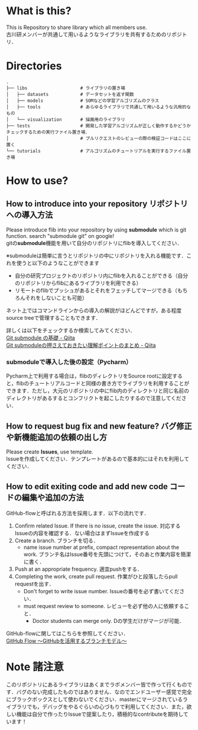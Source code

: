 # What is this?
This is Repository to share library which all members use.  
古川研メンバーが共通して用いるようなライブラリを共有するためのリポジトリ．  


# Directories

```
.
├── libs                    # ライブラリの置き場
│   ├── datasets            # データセットを返す関数
│   ├── models              # SOMなどの学習アルゴリズムのクラス
│   ├── tools               # あらゆるライブラリで共通して用いるような汎用的なもの
│   └── visualization       # 描画用のライブラリ
├── tests                   # 開発した学習アルゴリズムが正しく動作するかどうかチェックするための実行ファイル置き場．
│                           # プルリクエストのレビューの際の検証コードはここに置く
└── tutorials               # アルゴリズムのチュートリアルを実行するファイル置き場
```

# How to use?

## How to introduce into your repository リポジトリへの導入方法
Please introduce flib into your repository by using **submodule** which is git function. search "submodule git" on google!  
gitの**submodule**機能を用いて自分のリポジトリにflibを導入してください．


※submoduleは簡単に言うとリポジトリの中にリポジトリを入れる機能です．これを使うと以下のようなことができます
- 自分の研究プロジェクトのリポジトリ内にflibを入れることができる（自分のリポジトリからflibにあるライブラリを利用できる）
- リモートのflibでプッシュがあるとそれをフェッチしてマージできる（もちろんそれをしないことも可能）

ネット上ではコマンドラインからの導入の解説がほどんどですが，ある程度source treeで管理することもできます．

詳しくは以下をチェックするか検索してみてください．  
[Git submodule の基礎 - Qiita](https://qiita.com/sotarok/items/0d525e568a6088f6f6bb)  
[Git submoduleの押さえておきたい理解ポイントのまとめ - Qiita](https://qiita.com/kinpira/items/3309eb2e5a9a422199e9)

### submoduleで導入した後の設定（Pycharm）
Pycharm上で利用する場合は，flibのディレクトリをSource rootに設定すると，flibのチュートリアルコードと同様の書き方でライブラリを利用することができます．ただし，大元のリポジトリの中にflib内のディレクトリと同じ名前のディレクトリがあるするとコンフリクトを起こしたりするので注意してください．

## How to request bug fix and new feature? バグ修正や新機能追加の依頼の出し方
Please create **Issues**, use template.  
Issueを作成してください．テンプレートがあるので基本的にはそれを利用してください．

## How to edit exiting code and add new code コードの編集や追加の方法
GitHub-flowと呼ばれる方法を採用します．以下の流れです．
1. Confirm related Issue. If there is no issue, create the issue.  対応するIssueの内容を確認する．ない場合はまずIssueを作成する
2. Create a branch. ブランチを切る．
   - name issue number at prefix, compact representation about the work. ブランチ名はIssue番号を先頭につけて，そのあと作業内容を簡潔に書く．
3. Push at an appropriate frequency. 適宜pushをする．
4. Completing the work, create pull request. 作業がひと段落したらpull requestを出す．
   - Don't forget to write issue number. Issueの番号を必ず書いてください．
   - must request review to someone. レビューを必ず他の人に依頼すること．
      - Doctor students can merge only. Dの学生だけがマージが可能．

GitHub-flowに関してはこちらを参照してください．  
[GitHub Flow ～GitHubを活用するブランチモデル～](https://tracpath.com/bootcamp/learning_git_github_flow.html)


# Note 諸注意
このリポジトリにあるライブラリはあくまでラボメンバー皆で作って行くものです．バグのない完成したものではありません．なのでエンドユーザー感覚で完全にブラックボックスとして使わないでください．masterにマージされているライブラリでも，デバッグをやるぐらいの心づもりで利用してください．また，欲しい機能は自分で作ったりIssueで提案したり，積極的なcontributeを期待しています！
